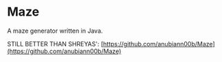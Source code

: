 Maze
====

A maze generator written in Java.

STILL BETTER THAN SHREYAS': [https://github.com/anubiann00b/Maze](https://github.com/anubiann00b/Maze)
